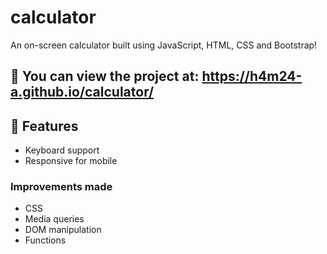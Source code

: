 # calculator
An on-screen calculator built using JavaScript, HTML, CSS and Bootstrap!

## 🔗 You can view the project at: https://h4m24-a.github.io/calculator/


## 📃 Features

- Keyboard support
- Responsive for mobile


### Improvements made

- CSS
- Media queries
- DOM manipulation
- Functions